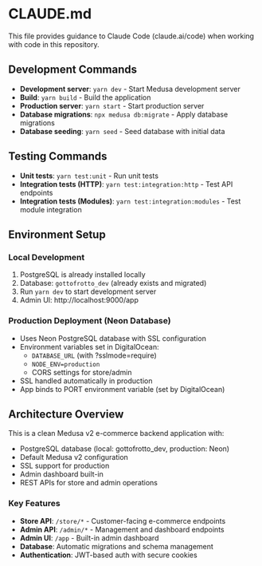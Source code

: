 # CLAUDE.md

This file provides guidance to Claude Code (claude.ai/code) when working with code in this repository.

## Development Commands

- **Development server**: `yarn dev` - Start Medusa development server
- **Build**: `yarn build` - Build the application 
- **Production server**: `yarn start` - Start production server
- **Database migrations**: `npx medusa db:migrate` - Apply database migrations
- **Database seeding**: `yarn seed` - Seed database with initial data

## Testing Commands

- **Unit tests**: `yarn test:unit` - Run unit tests
- **Integration tests (HTTP)**: `yarn test:integration:http` - Test API endpoints
- **Integration tests (Modules)**: `yarn test:integration:modules` - Test module integration

## Environment Setup

### Local Development
1. PostgreSQL is already installed locally
2. Database: `gottofrotto_dev` (already exists and migrated)
3. Run `yarn dev` to start development server
4. Admin UI: http://localhost:9000/app

### Production Deployment (Neon Database)
- Uses Neon PostgreSQL database with SSL configuration
- Environment variables set in DigitalOcean:
  - `DATABASE_URL` (with ?sslmode=require)
  - `NODE_ENV=production`
  - CORS settings for store/admin
- SSL handled automatically in production
- App binds to PORT environment variable (set by DigitalOcean)

## Architecture Overview

This is a clean Medusa v2 e-commerce backend application with:
- PostgreSQL database (local: gottofrotto_dev, production: Neon)
- Default Medusa v2 configuration
- SSL support for production
- Admin dashboard built-in
- REST APIs for store and admin operations

### Key Features
- **Store API**: `/store/*` - Customer-facing e-commerce endpoints
- **Admin API**: `/admin/*` - Management and dashboard endpoints  
- **Admin UI**: `/app` - Built-in admin dashboard
- **Database**: Automatic migrations and schema management
- **Authentication**: JWT-based auth with secure cookies